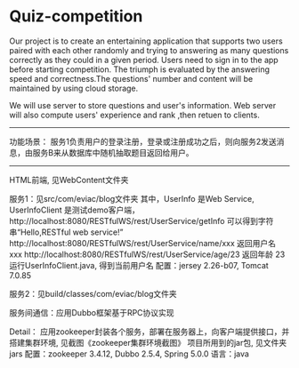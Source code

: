 

# Quiz-competition
</p>
Our project is to create an entertaining application that supports two users paired with each other randomly and trying to answering as many questions correctly as they could in a given period. Users need to sign in to the app before starting competition. The triumph is evaluated by the answering speed and correctness.The questions' number and content will be maintained by using cloud storage.
<p>
</p>
We will use server to store questions and user's information. Web server will also compute users' experience and rank ,then retuen to clients.
<p>
</p>

------------------------------------------------------------
功能场景：
服务1负责用户的登录注册，登录或注册成功之后，则向服务2发送消息，由服务B来从数据库中随机抽取题目返回给用户。

-------------------------------------------------------------
HTML前端, 见WebContent文件夹

服务1：见src/com/eviac/blog文件夹
其中，UserInfo 是Web Service, UserInfoClient 是测试demo客户端，
http://localhost:8080/RESTfulWS/rest/UserService/getInfo 可以得到字符串“Hello,RESTful web service!” http://localhost:8080/RESTfulWS/rest/UserService/name/xxx 返回用户名 xxx 
http://localhost:8080/RESTfulWS/rest/UserService/age/23   返回年龄 23 
运行UserInfoClient.java, 得到当前用户名 
配置：jersey 2.26-b07, Tomcat 7.0.85 

服务2：见build/classes/com/eviac/blog文件夹

服务间通信：应用Dubbo框架基于RPC协议实现

Detail：
应用zookeeper封装各个服务，部署在服务器上，向客户端提供接口，并搭建集群环境, 见截图《zookeeper集群环境截图》
项目所用到的jar包, 见文件夹jars
配置：zookeeper 3.4.12, Dubbo 2.5.4, Spring 5.0.0
语言：java
       
